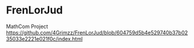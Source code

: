 # FrenLorJud
MathCom Project
https://github.com/4Grimzz/FrenLorJud/blob/604759d5b4e529740b37b0235033e2221e021f0c/index.html
